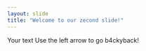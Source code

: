 ```yaml
---
layout: slide
title: "Welcome to our zecond slide!"
---
```

Your text
Use the left arrow to go b4ckyback!
